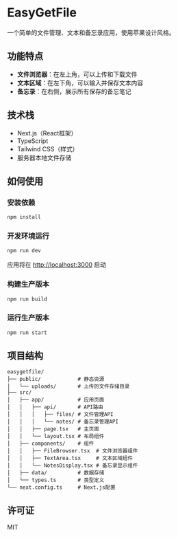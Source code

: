 # EasyGetFile

一个简单的文件管理、文本和备忘录应用，使用苹果设计风格。

## 功能特点

- **文件浏览器**：在左上角，可以上传和下载文件
- **文本区域**：在左下角，可以输入并保存文本内容
- **备忘录**：在右侧，展示所有保存的备忘笔记

## 技术栈

- Next.js（React框架）
- TypeScript 
- Tailwind CSS（样式）
- 服务器本地文件存储

## 如何使用

### 安装依赖

```bash
npm install
```

### 开发环境运行

```bash
npm run dev
```

应用将在 [http://localhost:3000](http://localhost:3000) 启动

### 构建生产版本

```bash
npm run build
```

### 运行生产版本

```bash
npm run start
```

## 项目结构

```
easygetfile/
├── public/            # 静态资源
│   └── uploads/       # 上传的文件存储目录
├── src/
│   ├── app/           # 应用页面
│   │   ├── api/       # API路由
│   │   │   ├── files/ # 文件管理API
│   │   │   └── notes/ # 备忘录管理API
│   │   ├── page.tsx   # 主页面
│   │   └── layout.tsx # 布局组件
│   ├── components/    # 组件
│   │   ├── FileBrowser.tsx  # 文件浏览器组件
│   │   ├── TextArea.tsx     # 文本区域组件
│   │   └── NotesDisplay.tsx # 备忘录显示组件
│   ├── data/          # 数据存储
│   └── types.ts       # 类型定义
└── next.config.ts     # Next.js配置
```

## 许可证

MIT
